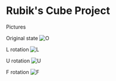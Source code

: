 # Rubik's Cube Project

Pictures

Original state
![O](https://user-images.githubusercontent.com/105824823/170402701-ecd3f06c-bbcb-4794-8e7a-d660449e9809.png)

L rotation
![L](https://user-images.githubusercontent.com/105824823/170402706-99f71bbd-7083-4ec7-b8d0-9c83f018d888.png)

U rotation
![U](https://user-images.githubusercontent.com/105824823/170402707-389cb0c6-3560-44b9-8092-30068494da88.png)

F rotation
![F](https://user-images.githubusercontent.com/105824823/170402708-d0ebc5ca-7d36-427f-92b5-f86f9d92aa09.png)

